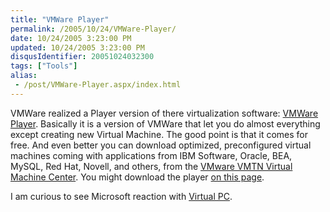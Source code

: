 ```yaml
---
title: "VMWare Player"
permalink: /2005/10/24/VMWare-Player/
date: 10/24/2005 3:23:00 PM
updated: 10/24/2005 3:23:00 PM
disqusIdentifier: 20051024032300
tags: ["Tools"]
alias:
 - /post/VMWare-Player.aspx/index.html
---
```

VMWare realized a Player version of there virtualization software: [VMWare Player](http://www.vmware.com/products/player/). Basically it is 
a version of VMWare that let you do almost everything except creating new 
Virtual Machine. The good point is that it comes for free. And even better you 
can download optimized, preconfigured virtual machines coming with applications 
from IBM Software, Oracle, BEA, MySQL, Red Hat, Novell, and others, from the [VMware VMTN Virtual Machine Center](http://www.vmware.com/vmtn/vm). You 
might download the player [on 
this page](http://www.vmware.com/download/player/).

I am curious to see Microsoft reaction with [Virtual 
PC](http://www.microsoft.com/windows/virtualpc/default.mspx).
